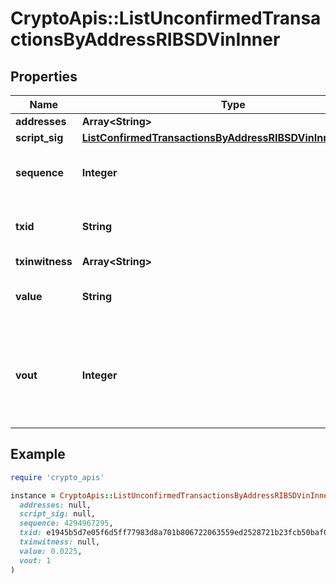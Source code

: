 # CryptoApis::ListUnconfirmedTransactionsByAddressRIBSDVinInner

## Properties

| Name | Type | Description | Notes |
| ---- | ---- | ----------- | ----- |
| **addresses** | **Array&lt;String&gt;** |  |  |
| **script_sig** | [**ListConfirmedTransactionsByAddressRIBSDVinInnerScriptSig**](ListConfirmedTransactionsByAddressRIBSDVinInnerScriptSig.md) |  |  |
| **sequence** | **Integer** | Represents the script sequence number. |  |
| **txid** | **String** | Represents the reference transaction identifier. | [optional] |
| **txinwitness** | **Array&lt;String&gt;** |  |  |
| **value** | **String** | Represents the sent/received amount. |  |
| **vout** | **Integer** | It refers to the index of the output address of this transaction. The index starts from 0. | [optional] |

## Example

```ruby
require 'crypto_apis'

instance = CryptoApis::ListUnconfirmedTransactionsByAddressRIBSDVinInner.new(
  addresses: null,
  script_sig: null,
  sequence: 4294967295,
  txid: e1945b5d7e05f6d5ff77983d8a701b806722063559ed2528721b23fcb50baf06,
  txinwitness: null,
  value: 0.0225,
  vout: 1
)
```

